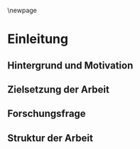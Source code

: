 \newpage
# Einleitung

## Hintergrund und Motivation

## Zielsetzung der Arbeit

## Forschungsfrage

## Struktur der Arbeit
